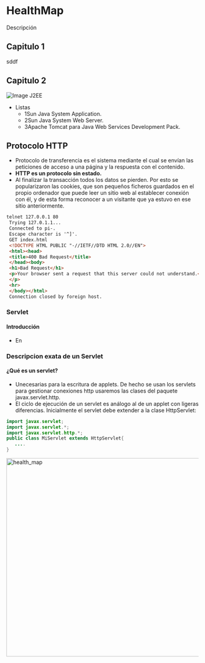 # HealthMap
Descripción

## Capitulo 1
sddf

## Capitulo 2
![Image J2EE](https://i.pinimg.com/originals/3d/40/5e/3d405ea2c7bd76cbe4f21e9ac941758c.jpg)

* Listas
    * 1Sun Java System Application.
    * 2Sun Java System Web Server.
    * 3Apache Tomcat para Java Web Services Development Pack.

## Protocolo HTTP
* Protocolo de transferencia es el sistema mediante el cual se envían las peticiones de acceso a una página y la respuesta con el contenido.
* **HTTP es un protocolo sin estado.**
* Al finalizar la transacción todos los datos se pierden. Por esto se popularizaron las cookies, que son pequeños ficheros guardados en el propio ordenador que puede leer un sitio web al establecer conexión con él, y de esta forma reconocer a un visitante que ya estuvo en ese sitio anteriormente.

```html
telnet 127.0.0.1 80
 Trying 127.0.1.1...
 Connected to pi-.
 Escape character is '^]'.
 GET index.html
 <!DOCTYPE HTML PUBLIC "-//IETF//DTD HTML 2.0//EN">
 <html><head>
 <title>400 Bad Request</title>
 </head><body>
 <h1>Bad Request</h1>
 <p>Your browser sent a request that this server could not understand.<br />
 </p>
 <hr>
 </body></html>
 Connection closed by foreign host.
```


### Servlet
#### Introducción
* En

### Descripcion exata de un Servlet
#### ¿Qué es un servlet?
* Unecesarias para la escritura de applets. De hecho se usan los servlets para gestionar conexiones http usaremos las clases del paquete javax.servlet.http.
* El ciclo de ejecución de un servlet es análogo al de un applet con ligeras diferencias. Inicialmente el servlet debe extender a la clase HttpServlet:
```java
import javax.servlet;
import javax.servlet.*;
import javax.servlet.http.*;
public class MiServlet extends HttpServlet{
   ....
}
```
<img width="520" alt="health_map" src="https://github.com/master-java-uned/2023/assets/108556884/43ffcebd-b69d-45da-b4f3-e90e3a6a36eb">
